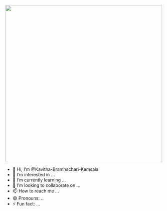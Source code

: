 <img src=https://github.com/user-attachments/assets/96f54184-4d35-4bae-9e38-2cc7a118417b  height="500">

- 👋 Hi, I’m @Kavitha-Bramhachari-Kamsala
- 👀 I’m interested in ...
- 🌱 I’m currently learning ...
- 💞️ I’m looking to collaborate on ...
- 📫 How to reach me ...
- 😄 Pronouns: ...
- ⚡ Fun fact: ...

<!---
Kavitha-Bramhachari-Kamsala/Kavitha-Bramhachari-Kamsala is a ✨ special ✨ repository because its `README.md` (this file) appears on your GitHub profile.
You can click the Preview link to take a look at your changes.
--->
